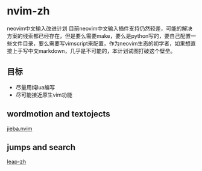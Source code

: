 # nvim-zh
neovim中文输入改进计划
目前neovim中文输入插件支持仍然较差，可能的解决方案的线索都已经存在，但是要么需要make，要么是python写的，要自己配置一些文件目录，要么需要写vimscript来配置，作为neovim生态的初学者，如果想直接上手写中文markdown，几乎是不可能的，本计划试图打破这个壁垒。

## 目标
- 尽量用纯lua编写
- 尽可能接近原生vim功能

## wordmotion and textojects
[jieba.nvim](https://github.com/noearc/jieba.nvim)

## jumps and search
[leap-zh](https://github.com/noearc/leap-zh.nvim)
